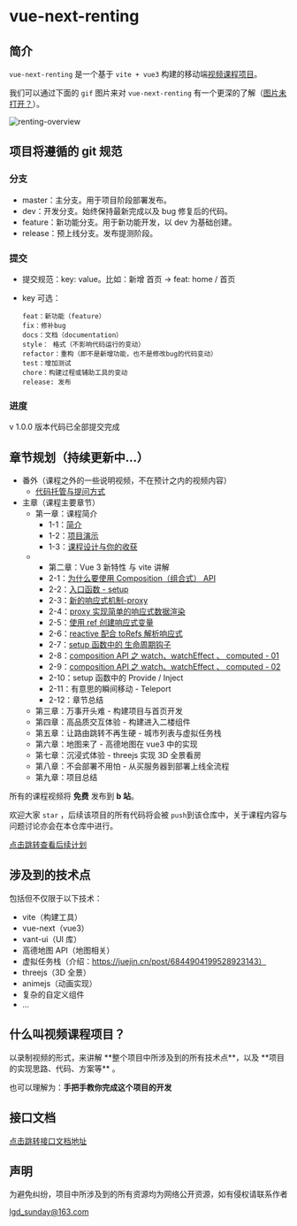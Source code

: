 # vue-next-renting

## 简介

`vue-next-renting` 是一个基于 `vite + vue3` 构建的移动端[视频课程项目](#jump)。

我们可以通过下面的 `gif` 图片来对 `vue-next-renting` 有一个更深的了解（[图片未打开？](http://res.lgdsunday.club/renting-overview.gif)）。

<img src="https://github.com/lgd8981289/project_01/blob/master/renting-overview.gif?raw=true" alt="renting-overview" />

## 项目将遵循的 git 规范

### 分支

- master：主分支。用于项目阶段部署发布。
- dev：开发分支。始终保持最新完成以及 bug 修复后的代码。
- feature：新功能分支。用于新功能开发，以 dev 为基础创建。
- release：预上线分支。发布提测阶段。

### 提交

- 提交规范：key: value。比如：新增 首页 -> feat: home / 首页
- key 可选：

  ```
  feat：新功能（feature）
  fix：修补bug
  docs：文档（documentation）
  style： 格式（不影响代码运行的变动）
  refactor：重构（即不是新增功能，也不是修改bug的代码变动）
  test：增加测试
  chore：构建过程或辅助工具的变动
  release: 发布
  ```

### 进度

v 1.0.0 版本代码已全部提交完成

## 章节规划（持续更新中...）

- 番外（课程之外的一些说明视频，不在预计之内的视频内容）
  - [代码托管与提问方式](https://www.bilibili.com/video/BV1vi4y157p4?p=4)
- 主章（课程主要章节）
  - 第一章：课程简介
    - 1-1：[简介](https://www.bilibili.com/video/BV1vi4y157p4?p=1)
    - 1-2：[项目演示](https://www.bilibili.com/video/BV1vi4y157p4?p=2)
    - 1-3：[课程设计与你的收获](https://www.bilibili.com/video/BV1vi4y157p4?p=3)
  - - 第二章：Vue 3 新特性 与 vite 讲解
    - 2-1：[为什么要使用 Composition（组合式） API](https://www.bilibili.com/video/BV1vi4y157p4?p=5)
    - 2-2：[入口函数 - setup](https://www.bilibili.com/video/BV1vi4y157p4?p=6)
    - 2-3：[新的响应式机制-proxy](https://www.bilibili.com/video/BV1vi4y157p4?p=7)
    - 2-4：[proxy 实现简单的响应式数据渲染](https://www.bilibili.com/video/BV1vi4y157p4?p=8)
    - 2-5：[使用 ref 创建响应式变量](https://www.bilibili.com/video/BV1vi4y157p4?p=9)
    - 2-6：[reactive 配合 toRefs 解析响应式](https://www.bilibili.com/video/BV1vi4y157p4?p=10)
    - 2-7：[setup 函数中的 生命周期钩子](https://www.bilibili.com/video/BV1vi4y157p4?p=11)
    - 2-8：[composition API 之 watch、watchEffect 、 computed - 01](https://www.bilibili.com/video/BV1vi4y157p4?p=12)
    - 2-9：[composition API 之 watch、watchEffect 、 computed - 02](https://www.bilibili.com/video/BV1vi4y157p4?p=13)
    - 2-10：setup 函数中的 Provide / Inject
    - 2-11：有意思的瞬间移动 - Teleport
    - 2-12：章节总结
  - 第三章：万事开头难 - 构建项目与首页开发
  - 第四章：高品质交互体验 - 构建进入二楼组件
  - 第五章：让路由跳转不再生硬 - 城市列表与虚拟任务栈
  - 第六章：地图来了 - 高德地图在 vue3 中的实现
  - 第七章：沉浸式体验 - threejs 实现 3D 全景看房
  - 第八章：不会部署不用怕 - 从买服务器到部署上线全流程
  - 第九章：项目总结

所有的课程视频将 **免费** 发布到 **b 站**。

欢迎大家 `star` ，后续该项目的所有代码将会被 `push`到该仓库中，关于课程内容与问题讨论亦会在本仓库中进行。

[点击跳转查看后续计划](https://github.com/lgd8981289/vue-next-renting/blob/master/docs/%E4%BB%A3%E7%A0%81%E6%9B%B4%E6%96%B0%E4%B8%8E%E8%A7%86%E9%A2%91%E5%8F%91%E5%B8%83%E8%AE%A1%E5%88%92.md)

## 涉及到的技术点

包括但不仅限于以下技术：

- vite（构建工具）
- vue-next（vue3）
- vant-ui（UI 库）
- 高德地图 API（地图相关）
- 虚拟任务栈（介绍：https://juejin.cn/post/6844904199528923143）
- threejs（3D 全景）
- animejs（动画实现）
- 复杂的自定义组件
- ...

<h2 id = "jump">什么叫视频课程项目？</h2>
以录制视频的形式，来讲解 **整个项目中所涉及到的所有技术点**，以及 **项目的实现思路、代码、方案等** 。

也可以理解为：**手把手教你完成这个项目的开发**

## 接口文档

[点击跳转接口文档地址](https://github.com/lgd8981289/vue-next-renting/blob/master/docs/%E6%8E%A5%E5%8F%A3%E6%96%87%E6%A1%A3.md)

## 声明

为避免纠纷，项目中所涉及到的所有资源均为网络公开资源，如有侵权请联系作者

lgd_sunday@163.com
